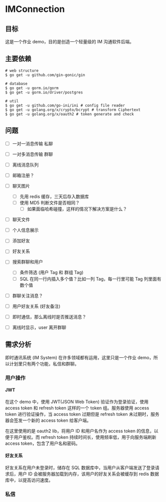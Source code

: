 # IMConnection

## 目标

这是一个作业 demo，目的是创造一个轻量级的 IM 沟通软件后端。

## 主要依赖

```shell
# web structure
$ go get -u github.com/gin-gonic/gin

# database
$ go get -u gorm.io/gorm
$ go get -u gorm.io/driver/postgres

# util
$ go get -u github.com/go-ini/ini # config file reader
$ go get -u golang.org/x/crypto/bcrypt # transform Ciphertext
$ go get -u golang.org/x/oauth2 # token generate and check
```

## 问题

- [ ] 一对一消息传输 私聊
- [ ] 一对多消息传输 群聊
- [ ] 离线消息队列
- [ ] 邮箱注册？
- [ ] 聊天图片
  - [ ] 先用 redis 缓存，三天后存入数据库
  - [ ] 使用 MD5 判断文件是否相同？
    - [ ] 如果面临哈希碰撞，这样的情况下解决方案是什么？
- [ ] 聊天文件
- [ ] 个人信息展示
- [ ] 添加好友
- [ ] 好友关系
- [ ] 搜索群聊和用户
  - [ ] 条件筛选 (用户 Tag 和 群组 Tag)
  - [ ] SQL 在同一行内插入多个值？比如一列 Tag，每一行里可能 Tag 列里面有数个值
- [ ] 群聊关注消息？
- [ ] 用户好友关系 (好友备注)
- [ ] 即时通信，那么离线时是否推送消息？
- [ ] 离线时显示，user 离开群聊



## 需求分析

即时通讯系统 (IM System) 在许多领域都有运用，这里只是一个作业 demo，所以计划里只有两个功能，私信和群聊。

### 用户操作

#### JWT

在这个 demo 中，使用 JWT(JSON Web Token) 验证作为登录验证，使用 access token 和 refresh token 这样的一个 token 组。服务器使用 access token 进行验证操作，当 access token 过期但是 refresh token 未过期时，服务器会签发一个新的 access token 给客户端。

在这里使用的是 oauth2 lib，将用户 ID 和用户名作为 access token 的信息，以便于用户鉴权。而 refresh token 持续时间长，使用频率低，用于向服务端刷新 access token，包含了用户名和密码。

#### 好友关系

好友关系在用户未登录时，储存在 SQL 数据库中，当用户从客户端发送了登录请求后，用户 ID 会被服务器加载到内存，该用户的好友关系会被缓存到 redis 数据库中，以提高访问速度。

### 私信

